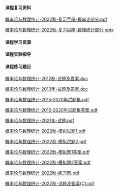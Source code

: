 <!-- tabs:start -->
#### **课程复习资料**

[概率论与数理统计-2022秋-复习手册-概率论部分.pdf](https://raw.gitmirror.com/HIT-OpenCS/CS_Courses/main/公共课程/概率论与数理统计/课程复习资料/概率论与数理统计-2022秋-复习手册-概率论部分.pdf)

[概率论与数理统计-2022秋-复习讲座-数理统计部分.pptx](https://raw.gitmirror.com/HIT-OpenCS/CS_Courses/main/公共课程/概率论与数理统计/课程复习资料/概率论与数理统计-2022秋-复习讲座-数理统计部分.pptx)

#### **课程学习资源**

#### **课程实验指导**

#### **课程练习题目**

[概率论与数理统计-2012秋-试题及答案.doc](https://raw.gitmirror.com/HIT-OpenCS/CS_Courses/main/公共课程/概率论与数理统计/课程练习题目/概率论与数理统计-2012秋-试题及答案.doc)

[概率论与数理统计-2013年-试题及答案.doc](https://raw.gitmirror.com/HIT-OpenCS/CS_Courses/main/公共课程/概率论与数理统计/课程练习题目/概率论与数理统计-2013年-试题及答案.doc)

[概率论与数理统计-2015-2020年试题集.pdf](https://raw.gitmirror.com/HIT-OpenCS/CS_Courses/main/公共课程/概率论与数理统计/课程练习题目/概率论与数理统计-2015-2020年试题集.pdf)

[概率论与数理统计-2015-2020年试题集答案.pdf](https://raw.gitmirror.com/HIT-OpenCS/CS_Courses/main/公共课程/概率论与数理统计/课程练习题目/概率论与数理统计-2015-2020年试题集答案.pdf)

[概率论与数理统计-2021年-试题.pdf](https://raw.gitmirror.com/HIT-OpenCS/CS_Courses/main/公共课程/概率论与数理统计/课程练习题目/概率论与数理统计-2021年-试题.pdf)

[概率论与数理统计-2022秋-模拟试题1.pdf](https://raw.gitmirror.com/HIT-OpenCS/CS_Courses/main/公共课程/概率论与数理统计/课程练习题目/概率论与数理统计-2022秋-模拟试题1.pdf)

[概率论与数理统计-2022秋-模拟试题2.pdf](https://raw.gitmirror.com/HIT-OpenCS/CS_Courses/main/公共课程/概率论与数理统计/课程练习题目/概率论与数理统计-2022秋-模拟试题2.pdf)

[概率论与数理统计-2022秋-模拟题1答案.pdf](https://raw.gitmirror.com/HIT-OpenCS/CS_Courses/main/公共课程/概率论与数理统计/课程练习题目/概率论与数理统计-2022秋-模拟题1答案.pdf)

[概率论与数理统计-2022秋-模拟题2答案.pdf](https://raw.gitmirror.com/HIT-OpenCS/CS_Courses/main/公共课程/概率论与数理统计/课程练习题目/概率论与数理统计-2022秋-模拟题2答案.pdf)

[概率论与数理统计-2022秋-练习题.pdf](https://raw.gitmirror.com/HIT-OpenCS/CS_Courses/main/公共课程/概率论与数理统计/课程练习题目/概率论与数理统计-2022秋-练习题.pdf)

[概率论与数理统计-2022秋-试题及答案(C).pdf](https://raw.gitmirror.com/HIT-OpenCS/CS_Courses/main/公共课程/概率论与数理统计/课程练习题目/概率论与数理统计-2022秋-试题及答案(C).pdf)

<!-- tabs:end -->
